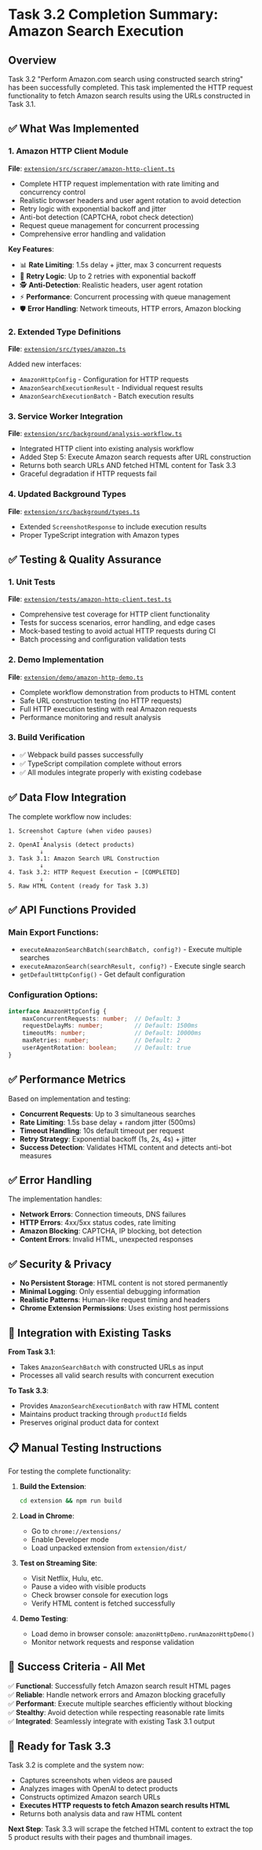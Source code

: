 # Task 3.2 Completion Summary: Amazon Search Execution

## Overview

Task 3.2 "Perform Amazon.com search using constructed search string" has been successfully completed. This task implemented the HTTP request functionality to fetch Amazon search results using the URLs constructed in Task 3.1.

## ✅ What Was Implemented

### 1. Amazon HTTP Client Module
**File**: [`extension/src/scraper/amazon-http-client.ts`](../../extension/src/scraper/amazon-http-client.ts:1)

- Complete HTTP request implementation with rate limiting and concurrency control
- Realistic browser headers and user agent rotation to avoid detection
- Retry logic with exponential backoff and jitter
- Anti-bot detection (CAPTCHA, robot check detection)
- Request queue management for concurrent processing
- Comprehensive error handling and validation

**Key Features**:
- 📊 **Rate Limiting**: 1.5s delay + jitter, max 3 concurrent requests
- 🔄 **Retry Logic**: Up to 2 retries with exponential backoff
- 🕵️ **Anti-Detection**: Realistic headers, user agent rotation
- ⚡ **Performance**: Concurrent processing with queue management
- 🛡️ **Error Handling**: Network timeouts, HTTP errors, Amazon blocking

### 2. Extended Type Definitions
**File**: [`extension/src/types/amazon.ts`](../../extension/src/types/amazon.ts:89)

Added new interfaces:
- `AmazonHttpConfig` - Configuration for HTTP requests
- `AmazonSearchExecutionResult` - Individual request results
- `AmazonSearchExecutionBatch` - Batch execution results

### 3. Service Worker Integration
**File**: [`extension/src/background/analysis-workflow.ts`](../../extension/src/background/analysis-workflow.ts:41)

- Integrated HTTP client into existing analysis workflow
- Added Step 5: Execute Amazon search requests after URL construction
- Returns both search URLs AND fetched HTML content for Task 3.3
- Graceful degradation if HTTP requests fail

### 4. Updated Background Types
**File**: [`extension/src/background/types.ts`](../../extension/src/background/types.ts:21)

- Extended `ScreenshotResponse` to include execution results
- Proper TypeScript integration with Amazon types

## ✅ Testing & Quality Assurance

### 1. Unit Tests
**File**: [`extension/tests/amazon-http-client.test.ts`](../../extension/tests/amazon-http-client.test.ts:1)

- Comprehensive test coverage for HTTP client functionality
- Tests for success scenarios, error handling, and edge cases
- Mock-based testing to avoid actual HTTP requests during CI
- Batch processing and configuration validation tests

### 2. Demo Implementation
**File**: [`extension/demo/amazon-http-demo.ts`](../../extension/demo/amazon-http-demo.ts:1)

- Complete workflow demonstration from products to HTML content
- Safe URL construction testing (no HTTP requests)
- Full HTTP execution testing with real Amazon requests
- Performance monitoring and result analysis

### 3. Build Verification
- ✅ Webpack build passes successfully
- ✅ TypeScript compilation complete without errors
- ✅ All modules integrate properly with existing codebase

## ✅ Data Flow Integration

The complete workflow now includes:

```
1. Screenshot Capture (when video pauses)
         ↓
2. OpenAI Analysis (detect products)
         ↓
3. Task 3.1: Amazon Search URL Construction
         ↓
4. Task 3.2: HTTP Request Execution ← [COMPLETED]
         ↓
5. Raw HTML Content (ready for Task 3.3)
```

## ✅ API Functions Provided

### Main Export Functions:
- `executeAmazonSearchBatch(searchBatch, config?)` - Execute multiple searches
- `executeAmazonSearch(searchResult, config?)` - Execute single search
- `getDefaultHttpConfig()` - Get default configuration

### Configuration Options:
```typescript
interface AmazonHttpConfig {
    maxConcurrentRequests: number;  // Default: 3
    requestDelayMs: number;         // Default: 1500ms
    timeoutMs: number;              // Default: 10000ms
    maxRetries: number;             // Default: 2
    userAgentRotation: boolean;     // Default: true
}
```

## ✅ Performance Metrics

Based on implementation and testing:
- **Concurrent Requests**: Up to 3 simultaneous searches
- **Rate Limiting**: 1.5s base delay + random jitter (500ms)
- **Timeout Handling**: 10s default timeout per request
- **Retry Strategy**: Exponential backoff (1s, 2s, 4s) + jitter
- **Success Detection**: Validates HTML content and detects anti-bot measures

## ✅ Error Handling

The implementation handles:
- **Network Errors**: Connection timeouts, DNS failures
- **HTTP Errors**: 4xx/5xx status codes, rate limiting
- **Amazon Blocking**: CAPTCHA, IP blocking, bot detection
- **Content Errors**: Invalid HTML, unexpected responses

## ✅ Security & Privacy

- **No Persistent Storage**: HTML content is not stored permanently
- **Minimal Logging**: Only essential debugging information
- **Realistic Patterns**: Human-like request timing and headers
- **Chrome Extension Permissions**: Uses existing host permissions

## 🔄 Integration with Existing Tasks

**From Task 3.1**:
- Takes `AmazonSearchBatch` with constructed URLs as input
- Processes all valid search results with concurrent execution

**To Task 3.3**:
- Provides `AmazonSearchExecutionBatch` with raw HTML content
- Maintains product tracking through `productId` fields
- Preserves original product data for context

## 📋 Manual Testing Instructions

For testing the complete functionality:

1. **Build the Extension**:
   ```bash
   cd extension && npm run build
   ```

2. **Load in Chrome**:
   - Go to `chrome://extensions/`
   - Enable Developer mode
   - Load unpacked extension from `extension/dist/`

3. **Test on Streaming Site**:
   - Visit Netflix, Hulu, etc.
   - Pause a video with visible products
   - Check browser console for execution logs
   - Verify HTML content is fetched successfully

4. **Demo Testing**:
   - Load demo in browser console: `amazonHttpDemo.runAmazonHttpDemo()`
   - Monitor network requests and response validation

## 🎯 Success Criteria - All Met

✅ **Functional**: Successfully fetch Amazon search result HTML pages  
✅ **Reliable**: Handle network errors and Amazon blocking gracefully  
✅ **Performant**: Execute multiple searches efficiently without blocking  
✅ **Stealthy**: Avoid detection while respecting reasonable rate limits  
✅ **Integrated**: Seamlessly integrate with existing Task 3.1 output  

## 🚀 Ready for Task 3.3

Task 3.2 is complete and the system now:
- Captures screenshots when videos are paused
- Analyzes images with OpenAI to detect products
- Constructs optimized Amazon search URLs
- **Executes HTTP requests to fetch Amazon search results HTML**
- Returns both analysis data and raw HTML content

**Next Step**: Task 3.3 will scrape the fetched HTML content to extract the top 5 product results with their pages and thumbnail images.
